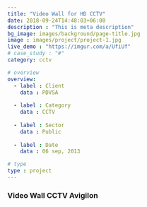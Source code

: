 ```yaml
---
title: "Video Wall for HD CCTV"
date: 2018-09-24T14:48:03+06:00
description : "This is meta description"
bg_image: images/background/page-title.jpg
image : images/project/project-1.jpg
live_demo : "https://imgur.com/a/UfiUf"
# case_study : "#"
category: cctv

# overview
overview:
  - label : Client
    data : PDVSA
    
  - label : Category
    data : CCTV
    
  - label : Sector
    data : Public
    
  - label : Date
    data : 06 sep, 2013

# type
type : project
---
```


### Video Wall CCTV Avigilon
